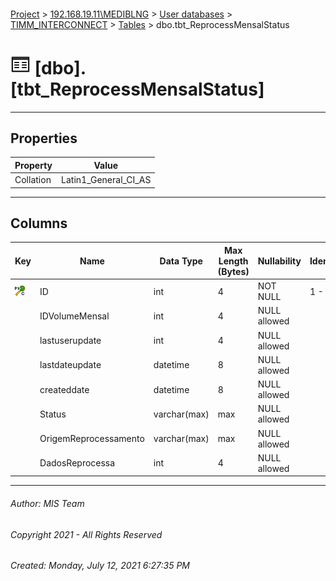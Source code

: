 #### 

[Project](../../../../index.md) > [192.168.19.11\\MEDIBLNG](../../../index.md) > [User databases](../../index.md) > [TIMM_INTERCONNECT](../index.md) > [Tables](Tables.md) > dbo.tbt_ReprocessMensalStatus

# ![Tables](../../../../Images/Table32.png) [dbo].[tbt_ReprocessMensalStatus]

---

## <a name="#properties"></a>Properties

| Property | Value |
|---|---|
| Collation | Latin1_General_CI_AS |


---

## <a name="#columns"></a>Columns

| Key | Name | Data Type | Max Length (Bytes) | Nullability | Identity | Default |
|---|---|---|---|---|---|---|
| [![Cluster Primary Key PK_tbt_Reprocessa: ID](../../../../Images/pkcluster.png)](#indexes) | ID | int | 4 | NOT NULL | 1 - 1 |  |
|  | IDVolumeMensal | int | 4 | NULL allowed |  |  |
|  | lastuserupdate | int | 4 | NULL allowed |  |  |
|  | lastdateupdate | datetime | 8 | NULL allowed |  |  |
|  | createddate | datetime | 8 | NULL allowed |  |  |
|  | Status | varchar(max) | max | NULL allowed |  | ('ICON.REPROCESSAMENTO.CLEAN') |
|  | OrigemReprocessamento | varchar(max) | max | NULL allowed |  |  |
|  | DadosReprocessa | int | 4 | NULL allowed |  | ((1)) |


---

###### Author:  MIS Team

###### Copyright 2021 - All Rights Reserved

###### Created: Monday, July 12, 2021 6:27:35 PM

